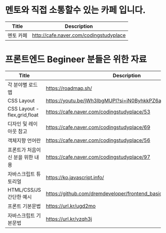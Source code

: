 

# 멘토와 직접 소통할수 있는 카페 입니다.

| Title    | Description                                    |
| ---------- | ---------------------------------------------- |
|멘토 카페        |http://cafe.naver.com/codingstudyplace          |


# 프론트엔드 Begineer 분들은 위한 자료
| Title    | Description                                    |
| ---------- | ---------------------------------------------- |
|각 분야별 로드맵          |https://roadmap.sh/   |
|CSS Layout      |https://youtu.be/jWh3IbgMUPI?si=iN0ByhkkPZ6al9l2    |
|CSS Layout - flex,grid,float      | https://cafe.naver.com/codingstudyplace/53    |
|디자인 및 레이아웃 참고    | https://cafe.naver.com/codingstudyplace/69    |
|객체지향 언어란    |https://cafe.naver.com/codingstudyplace/56   |
|프론트가 처음이신 분을 위한 내용    |https://cafe.naver.com/codingstudyplace/97   |
|자바스크립트 튜토리얼   |https://ko.javascript.info/   |
|HTML/CSS/JS 간단한 예시   |https://github.com/dremdeveloper/frontend_basic/tree/main/example   |
|프론트 기본문법   |https://url.kr/ugd2mo  |
|자바스크립트 기본문법   |https://url.kr/vzqh3j   |



